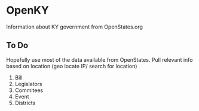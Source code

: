 OpenKY
======

Information about KY government from OpenStates.org

To Do
-----
Hopefully use most of the data available from OpenStates.
Pull relevant info based on location (geo locate IP/ search for
location)

1. Bill
2. Legislators
3. Commitees
4. Event
5. Districts

